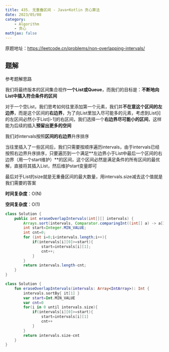 ```yaml
---
title: 435. 无重叠区间 - Java+Kotlin 贪心算法
date: 2023/05/08
category: 
    - Algorithm
    - 贪心
mathjax: false
---
```

原题地址：https://leetcode.cn/problems/non-overlapping-intervals/

## 题解
参考题解思路

我们将最终版本的区间集合视作**一个List或Queue**，而我们的目标是：**不断地向List中插入符合条件的区间**

对于一个空List，我们思考如何往里添加第一个元素，我们并**不在意这个区间的左边界**，而是这个区间的**右边界**，为了向List里加入尽可能多的元素，考虑到List[i]的左区间必然小于List[i-1]的右区间，我们选择一个**右边界尽可能小的区间**，这样能为后续的插入**预留出更多的空间**

我们对intervals按照**区间的右边界**升序排序

当往里插入了一些区间后，我们只需要按顺序遍历intervals，由于intervals已经按照右边界升序排序，只要遍历到一个满足**左边界小于List中最后一个区间的右边界（用一个start维护）**的区间，这个区间必然是满足条件的所有区间的最优解，直接将其插入List，然后维护start变量即可

最后对于List的size就是无重叠区间的最大数量，用intervals.size减去这个值就是我们需要的答案

**时间复杂度**：O(N)

**空间复杂度**：O(1)
```Java 
class Solution {
    public int eraseOverlapIntervals(int[][] intervals) {
        Arrays.sort(intervals, Comparator.comparingInt((int[] a) -> a[1]));
        int start=Integer.MIN_VALUE;
        int cnt=0;
        for (int i=0;i<intervals.length;i++){
            if(intervals[i][0]>=start){
                start=intervals[i][1];
                cnt++;
            }
        }
        return intervals.length-cnt;
    }
}
```
```Kotlin 
class Solution {
    fun eraseOverlapIntervals(intervals: Array<IntArray>): Int {
        intervals.sortBy{ it[1] }
        var start=Int.MIN_VALUE
        var cnt=0
        for(i in 0 until intervals.size){
            if(intervals[i][0]>=start){
                start=intervals[i][1]
                cnt++
            }
        }
        return intervals.size-cnt
    }
}
```
